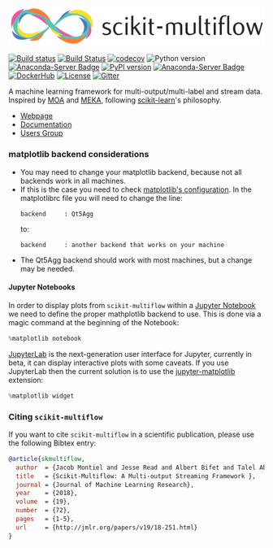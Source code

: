 <img src="docs/_static/images/skmultiflow-logo-wide.png" width="600"/>

[![Build status](https://travis-ci.org/scikit-multiflow/scikit-multiflow.svg?branch=master)](https://travis-ci.org/scikit-multiflow/scikit-multiflow)
[![Build Status](https://dev.azure.com/scikit-multiflow/scikit-multiflow/_apis/build/status/scikit-multiflow.scikit-multiflow?branchName=master)](https://dev.azure.com/scikit-multiflow/scikit-multiflow/_build/latest?definitionId=1&branchName=master)
[![codecov](https://codecov.io/gh/scikit-multiflow/scikit-multiflow/branch/master/graph/badge.svg)](https://codecov.io/gh/scikit-multiflow/scikit-multiflow)
![Python version](https://img.shields.io/badge/python-3.5%20%7C%203.6%20%7C%203.7-blue.svg)
[![Anaconda-Server Badge](https://anaconda.org/conda-forge/scikit-multiflow/badges/platforms.svg)](https://anaconda.org/conda-forge/scikit-multiflow)
[![PyPI version](https://badge.fury.io/py/scikit-multiflow.svg)](https://badge.fury.io/py/scikit-multiflow)
[![Anaconda-Server Badge](https://anaconda.org/conda-forge/scikit-multiflow/badges/version.svg)](https://anaconda.org/conda-forge/scikit-multiflow)
[![DockerHub](https://img.shields.io/badge/docker-available-blue.svg?logo=docker)](https://hub.docker.com/r/skmultiflow/scikit-multiflow)
[![License](https://img.shields.io/badge/License-BSD%203--Clause-blue.svg)](https://opensource.org/licenses/BSD-3-Clause)
[![Gitter](https://badges.gitter.im/scikit-multiflow/community.svg)](https://gitter.im/scikit-multiflow/community?utm_source=badge&utm_medium=badge&utm_campaign=pr-badge)

A machine learning framework for multi-output/multi-label and stream data.
Inspired by [MOA](https://moa.cms.waikato.ac.nz/) and [MEKA](http://meka.sourceforge.net/),
 following [scikit-learn](http://scikit-learn.org/stable/)'s philosophy.

* [Webpage](https://scikit-multiflow.github.io/)
* [Documentation](https://scikit-multiflow.github.io/scikit-multiflow/)
* [Users Group](https://groups.google.com/forum/#!forum/scikit-multiflow-users)

### matplotlib backend considerations
* You may need to change your matplotlib backend, because not all backends work
in all machines.
* If this is the case you need to check
[matplotlib's configuration](https://matplotlib.org/users/customizing.html).
In the matplotlibrc file you will need to change the line:  
    ```
    backend     : Qt5Agg  
    ```
    to:  
    ```
    backend     : another backend that works on your machine
    ```  
* The Qt5Agg backend should work with most machines, but a change may be needed.

#### Jupyter Notebooks
In order to display plots from `scikit-multiflow` within a [Jupyter Notebook]() we need to define the proper mathplotlib
backend to use. This is done via a magic command at the beginning of the Notebook:

```python
%matplotlib notebook
```

[JupyterLab](http://jupyterlab.readthedocs.io/en/stable/) is the next-generation user interface for Jupyter, currently
in beta, it can display interactive plots with some caveats. If you use JupyterLab then the current solution is to use
the [jupyter-matplotlib](https://github.com/matplotlib/jupyter-matplotlib) extension:

```python
%matplotlib widget
```

### Citing `scikit-multiflow`

If you want to cite `scikit-multiflow` in a scientific publication, please use the following Bibtex entry:
```bibtex
@article{skmultiflow,
  author  = {Jacob Montiel and Jesse Read and Albert Bifet and Talel Abdessalem},
  title   = {Scikit-Multiflow: A Multi-output Streaming Framework },
  journal = {Journal of Machine Learning Research},
  year    = {2018},
  volume  = {19},
  number  = {72},
  pages   = {1-5},
  url     = {http://jmlr.org/papers/v19/18-251.html}
}
```
